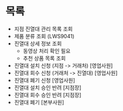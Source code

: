# 목록
- 지점 진열대 관리 목록 조회 
- 제품 분류 조회 (LWS9041)
- 진열대 상세 정보 조회
	- 동영상 처리 확인 필요
	- 추천 상품 목록 조회
- 진열대 설치 신청 (지점 -> 거래처) [영업사원]
- 진열대 회수 신청 (거래처 -> 진열대) [영업사원]
- 진열대 폐기 신청 [영업사원]
- 진열대 설치 승인 반려 [지점장]
- 진열대 회수 승인 반려 [지점장]
- 진열대 폐기 [본부사원]